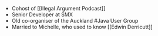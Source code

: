 - Cohost of [[Illegal Argument Podcast]]
- Senior Developer at SMX
- Old co-organiser of the Auckland #Java User Group
- Married to Michelle, who used to know [[Edwin Derricutt]]